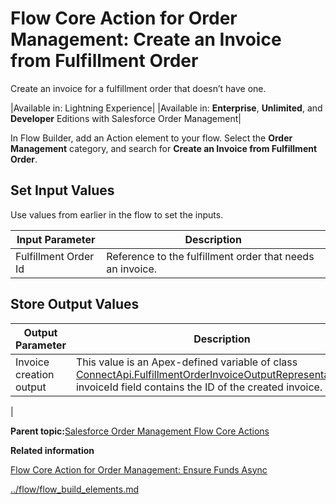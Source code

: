 # Flow Core Action for Order Management: Create an Invoice from Fulfillment Order

Create an invoice for a fulfillment order that doesn’t have one.

|Available in: Lightning Experience|
|Available in: **Enterprise**, **Unlimited**, and **Developer** Editions with Salesforce Order Management|

In Flow Builder, add an Action element to your flow. Select the **Order Management** category, and search for **Create an Invoice from Fulfillment Order**.

## Set Input Values

Use values from earlier in the flow to set the inputs.

|Input Parameter|Description|
|---------------|-----------|
|Fulfillment Order Id|Reference to the fulfillment order that needs an invoice.|

## Store Output Values

|Output Parameter|Description|
|----------------|-----------|
|Invoice creation output|This value is an Apex-defined variable of class [ConnectApi.FulfillmentOrderInvoiceOutputRepresentation](https://developer.salesforce.com/docs/atlas.en-us.apexcode.meta/apexcode/apex_connectapi_output_fulfillment_order_invoice_output.htm).The invoiceId field contains the ID of the created invoice.

|

**Parent topic:**[Salesforce Order Management Flow Core Actions](../flow/flow_ref_elements_om_actions_list.md)

**Related information**  


[Flow Core Action for Order Management: Ensure Funds Async](../flow/flow_ref_elements_om_actions_ensure_funds_async.md)

[../flow/flow\_build\_elements.md](../flow/flow_build_elements.md)

